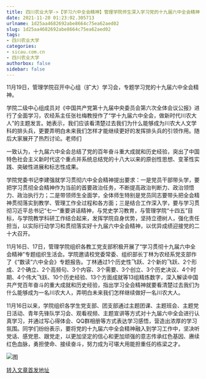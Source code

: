 ```yaml
---
title: 四川农业大学->【学习六中全会精神】管理学院师生深入学习党的十九届六中全会精神 | sicau.com.cn
date: 2021-11-20 01:23:02.305713
urlname: 1d25aa4682692abe8664c75ea62aed02
slug: 1d25aa4682692abe8664c75ea62aed02
tags: 
- 四川农业大学
categories:
- sicau.com.cn
- 四川农业大学
authorbox: false
sidebar: false
---
```

11月19日，管理学院召开中心组（扩大）学习会，专题学习党的十九届六中全会精神。

学院二级中心组成员对《中国共产党第十九届中央委员会第六次全体会议公报》进行了全面学习，农经系主任张社梅教授作了“学十九届六中全会，做新时代川农大人”的主题发言。她表示，我们应该看清楚过去我们为什么能够成为川农大人文学科的排头兵，更要弄明白未来我们怎样才能继续更好的发挥排头兵的引领作用。随后大家展开了热烈讨论。老师们
<!--more-->
一致认为，十九届六中全会总结了党的百年奋斗重大成就和历史经验，突出了中国特色社会主义新时代这个重点并系统总结党的十八大以来的原创性思想、变革性实践、突破性进展和标志性成果。

学院党委书记李建强就学习贯彻六中全会精神提出要求：一是党员干部带头学，要把学习贯彻全会精神作为当前的首要政治任务，不断提高政治判断力、政治领悟力、政治执行力；二是带领师生全面学，全体师生特别是党员同志要带头把全会精神贯彻落实到教学、管理工作全过程和各方面；三是结合工作深入学，要与学习贯彻习近平总书记“七一”重要讲话精神，与党史学习教育，与管理学院“十四五”目标，与学院教学科研工作结合起来，发挥学院自身优势，坚持立德树人，强化责任担当，以实际行动学习和贯彻落实好十九届六中全会精神，以优异成绩迎接党的二十大召开。

11月16日、17日，管理学院组织各教工党支部积极开展了“学习贯彻十九届六中全会精神”专题组织生活会。学院邀请校党委常委、组织部长丁林为农经系党支部作了《“数读”六中全会》专题报告。丁林通过1个历史性飞跃、2个新的飞跃、2个形成、2个确立、2个高频句、3个内容、3个需要、3个创立、3个历史决议、4个时期、4个伟大飞跃、10个历史经验、13个方面成就等13组精炼数字，深入解读中国共产党百年奋斗的重大成就和历史经验，指出学习全会精神就要看清楚过去我们为什么能够成为一名川农大人，弄明白未来我们怎样继续做好一名川农大人。

11月16日以来，学院组织各学生党支部、团支部通过主题团课、主题班会、主题党日活动、青年先锋队学习会、观看视频、主题宣讲等方式对十九届六中全会进行认真学习，并通过写心得体会、QQ群相册等方式表达学习感悟，营造出浓厚的学习氛围。同学们纷纷表示，要将党的十九届六中全会精神融入到学习工作中，坚决听党话、感党恩、跟党走，以更加坚定的信心和更加顽强的意志传承红色基因、赓续红色血脉，勇担使命、接续奋斗，努力成为可堪大用能担重任的栋梁之才。

![图](https://news.sicau.edu.cn/__local/6/0F/4E/E203A0D251E5E7829D3643E78F5_F621EE55_60639.jpg)

[转入文章首发地址](https://news.sicau.edu.cn/info/1078/65601.htm)